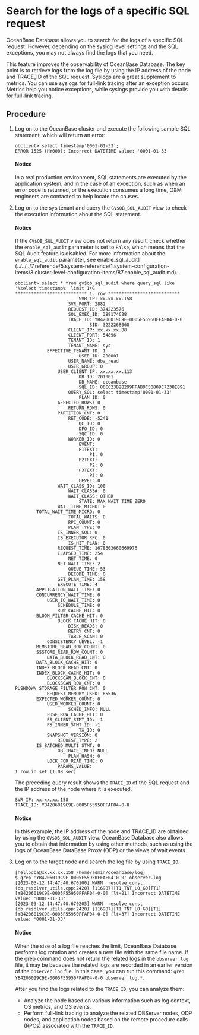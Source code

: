 # Search for the logs of a specific SQL request

OceanBase Database allows you to search for the logs of a specific SQL request. However, depending on the syslog level settings and the SQL exceptions, you may not always find the logs that you need.

This feature improves the observability of OceanBase Database. The key point is to retrieve logs from the log file by using the IP address of the node and TRACE_ID of the SQL request. Syslogs are a great supplement to metrics. You can use syslogs for full-link tracing after an exception occurs. Metrics help you notice exceptions, while syslogs provide you with details for full-link tracing.

## Procedure

1. Log on to the OceanBase cluster and execute the following sample SQL statement, which will return an error:

   ```shell
   obclient> select timestamp'0001-01-33';
   ERROR 1525 (HY000): Incorrect DATETIME value: '0001-01-33'
   ```

    <main id="notice" type='notice'>
    <h4>Notice</h4>
    <p>In a real production environment, SQL statements are executed by the application system, and in the case of an exception, such as when an error code is returned, or the execution consumes a long time, O&amp;M engineers are contacted to help locate the causes. </p>
    </main>

2. Log on to the sys tenant and query the `GV$OB_SQL_AUDIT` view to check the execution information about the SQL statement.

    <main id="notice" type='notice'>
    <h4>Notice</h4>
    <p>If the <code>GV$OB_SQL_AUDIT</code> view does not return any result, check whether the <code>enable_sql_audit</code> parameter is set to <code>False</code>, which means that the SQL Audit feature is disabled. For more information about the <code>enable_sql_audit</code> parameter, see enable_sql_audit](../../../7.reference/5.system-reference/1.system-configuration-items/3.cluster-level-configuration-items/87.enable_sql_audit.md). </p>
    </main>

   ```shell
   obclient> select * from gv$ob_sql_audit where query_sql like '%select timestamp%' limit 1\G
   *************************** 1. row ***************************
                           SVR_IP: xx.xx.xx.158
                       SVR_PORT: 2882
                       REQUEST_ID: 374223576
                       SQL_EXEC_ID: 389174628
                       TRACE_ID: YB4206019C9E-0005F55950FFAF04-0-0
                               SID: 3222268068
                       CLIENT_IP: xx.xx.xx.88
                       CLIENT_PORT: 54896
                       TENANT_ID: 1
                       TENANT_NAME: sys
               EFFECTIVE_TENANT_ID: 1
                           USER_ID: 200001
                       USER_NAME: dba_read
                       USER_GROUP: 0
                   USER_CLIENT_IP: xx.xx.xx.113
                           DB_ID: 201001
                           DB_NAME: oceanbase
                           SQL_ID: 86CC23B2B299FFAB9C50809C7238E891
                       QUERY_SQL: select timestamp'0001-01-33'
                           PLAN_ID: 0
                   AFFECTED_ROWS: 0
                       RETURN_ROWS: 0
                   PARTITION_CNT: 0
                       RET_CODE: -5241
                           QC_ID: 0
                           DFO_ID: 0
                           SQC_ID: 0
                       WORKER_ID: 0
                           EVENT:
                           P1TEXT:
                               P1: 0
                           P2TEXT:
                               P2: 0
                           P3TEXT:
                               P3: 0
                           LEVEL: 0
                   WAIT_CLASS_ID: 100
                       WAIT_CLASS#: 0
                       WAIT_CLASS: OTHER
                           STATE: MAX_WAIT TIME ZERO
                   WAIT_TIME_MICRO: 0
           TOTAL_WAIT_TIME_MICRO: 0
                       TOTAL_WAITS: 0
                       RPC_COUNT: 0
                       PLAN_TYPE: 0
                   IS_INNER_SQL: 0
                   IS_EXECUTOR_RPC: 0
                       IS_HIT_PLAN: 0
                   REQUEST_TIME: 1678603660669976
                   ELAPSED_TIME: 254
                       NET_TIME: 0
                   NET_WAIT_TIME: 2
                       QUEUE_TIME: 53
                       DECODE_TIME: 0
                   GET_PLAN_TIME: 158
                   EXECUTE_TIME: 4
           APPLICATION_WAIT_TIME: 0
           CONCURRENCY_WAIT_TIME: 0
               USER_IO_WAIT_TIME: 0
                   SCHEDULE_TIME: 0
                   ROW_CACHE_HIT: 0
           BLOOM_FILTER_CACHE_HIT: 0
                   BLOCK_CACHE_HIT: 0
                       DISK_READS: 0
                       RETRY_CNT: 0
                       TABLE_SCAN: 0
               CONSISTENCY_LEVEL: -1
           MEMSTORE_READ_ROW_COUNT: 0
           SSSTORE_READ_ROW_COUNT: 0
               DATA_BLOCK_READ_CNT: 0
           DATA_BLOCK_CACHE_HIT: 0
           INDEX_BLOCK_READ_CNT: 0
           INDEX_BLOCK_CACHE_HIT: 0
               BLOCKSCAN_BLOCK_CNT: 0
               BLOCKSCAN_ROW_CNT: 0
   PUSHDOWN_STORAGE_FILTER_ROW_CNT: 0
               REQUEST_MEMORY_USED: 65536
           EXPECTED_WORKER_COUNT: 0
               USED_WORKER_COUNT: 0
                       SCHED_INFO: NULL
               FUSE_ROW_CACHE_HIT: 0
               PS_CLIENT_STMT_ID: -1
               PS_INNER_STMT_ID: -1
                           TX_ID: 0
               SNAPSHOT_VERSION: 0
                   REQUEST_TYPE: 2
           IS_BATCHED_MULTI_STMT: 0
                   OB_TRACE_INFO: NULL
                       PLAN_HASH: 0
               LOCK_FOR_READ_TIME: 0
                   PARAMS_VALUE:
   1 row in set (1.08 sec)
   ```

   The preceding query result shows the `TRACE_ID` of the SQL request and the IP address of the node where it is executed.

   ```
   SVR_IP: xx.xx.xx.158
   TRACE_ID: YB4206019C9E-0005F55950FFAF04-0-0
   ```

    <main id="notice" type='notice'>
    <h4>Notice</h4>
    <p>In this example, the IP address of the node and TRACE_ID are obtained by using the <code>GV$OB_SQL_AUDIT</code> view. OceanBase Database also allows you to obtain that information by using other methods, such as using the logs of OceanBase DataBase Proxy (ODP) or the views of wait events. </p>
    </main>

3. Log on to the target node and search the log file by using `TRACE_ID`.

   ```
   [hellodba@xx.xx.xx.158 /home/admin/oceanbase/log]
   $ grep 'YB4206019C9E-0005F55950FFAF04-0-0' observer.log
   [2023-03-12 14:47:40.670100] WARN  resolve_const (ob_resolver_utils.cpp:2420) [116987][T1_TNT_L0_G0][T1][YB4206019C9E-0005F55950FFAF04-0-0] [lt=21] Incorrect DATETIME value: '0001-01-33'
   [2023-03-12 14:47:40.670205] WARN  resolve_const (ob_resolver_utils.cpp:2420) [116987][T1_TNT_L0_G0][T1][YB4206019C9E-0005F55950FFAF04-0-0] [lt=37] Incorrect DATETIME value: '0001-01-33'
   ```

    <main id="notice" type='notice'>
    <h4>Notice</h4>
    <p>When the size of a log file reaches the limit, OceanBase Database performs log rotation and creates a new file with the same file name. If the grep command does not return the related logs in the <code>observer.log</code> file, it may be because the related logs are recorded in an earlier version of the <code>observer.log</code> file. In this case, you can run this command: <code>grep YB4206019C9E-0005F55950FFAF04-0-0 observer.log.*</code>. </p>
    </main>

   After you find the logs related to the `TRACE_ID`, you can analyze them:

   * Analyze the node based on various information such as log context, OS metrics, and OS events.
   * Perform full-link tracing to analyze the related OBServer nodes, ODP nodes, and application nodes based on the remote procedure calls (RPCs) associated with the `TRACE_ID`.






